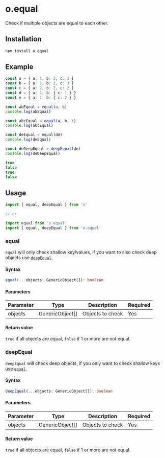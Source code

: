 ---
---

# o.equal
Check if multiple objects are equal to each other.

## Installation

```bash npm2yarn
npm install o.equal
```

## Example
```typescript
const a = { a: 1, b: 2, c: 3 }
const b = { a: 1, b: 2, c: 3 }
const c = { a: 2, b: 2, c: 2 }
const d = { a: 1, b: { c: 1 } }
const e = { a: 1, b: { c: 2 } }

const abEqual = equal(a, b)
console.log(abEqual)

const abcEqual = equal(a, b, c)
console.log(abcEqual)

const deEqual = equal(de)
console.log(deEqual)

const deDeepEqual = deepEqual(de)
console.log(deDeepEqual)
```

```typescript title="Output"
true
false
true
false
```

## Usage

```typescript
import { equal, deepEqual } from 'o'

// or

import equal from 'o.equal'
import { equal, deepEqual } from 'o.equal'
```

### equal
`equal` will only check shallow key/values, if you want to also check deep objects use [`deepEqual`](#deepequal).

#### Syntax
```typescript
equal(...objects: GenericObject[]): boolean
```

#### Parameters
| Parameter  | Type            | Description      | Required |
|------------|-----------------|------------------|----------|
| objects    | GenericObject[] | Objects to check | Yes      |

#### Return value
`true` if all objects are equal, `false` if 1 or more are not equal.

### deepEqual
`deepEqual` will check deep objects, if you only want to check shallow keys use [`equal`](#equal).

#### Syntax
```typescript
deepEqual(...objects: GenericObject[]): boolean
```

#### Parameters
| Parameter  | Type            | Description      | Required |
|------------|-----------------|------------------|----------|
| objects    | GenericObject[] | Objects to check | Yes      |

#### Return value
`true` if all objects are equal, `false` if 1 or more are not equal.
